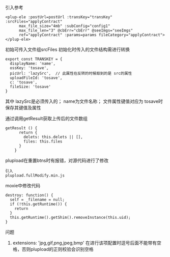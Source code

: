 引入参考
```
<plup-ele :postUrl=postUrl :transKey="transKey" :srcFiles="applyContract"
      max_file_size="4mb" :subConfig="config1"
      max_file_len="3" @cbErr="cbErr" @seeImgs="seeImgs"
      ref="applyContract" :params=params fileCategory="applyContract"></plup-ele>
```
初始可传入文件组srcFiles
初始化时传入的文件结构需进行转换
```
export const TRANSKEY = {
  displayName: 'name',
  ossKey: 'tosave',
  picUrl: 'lazySrc',  // 此属性在反转的时候取到的是 src的属性
  uploadFileId: 'tosave',
  c: 'tosave',
  fileSize: 'tosave'
}
```
其中 lazySrc是必须传入的； name为文件名称； 文件属性键值对应为 tosave时保存其键值及属性

通过调用getResult获取上传后的文件数组
```
getResult () {
      return {
        delets: this.delets || [],
        files: this.files
      }
    }
```

plupload在重置btns时有报错，对源代码进行了修改
```
引入
plupload.fullModify.min.js
```

moxie中修改代码
```
destroy: function() {
  self = _filename = null;
  if (!this.getRuntime()) {
    return
  }
  this.getRuntime().getShim().removeInstance(this.uid);
}
```

问题
1. extensions: 'jpg,gif,png,jpeg,bmp' 在进行该项配置时逗号后面不能带有空格，否则plupload的正则校验会识别空格
